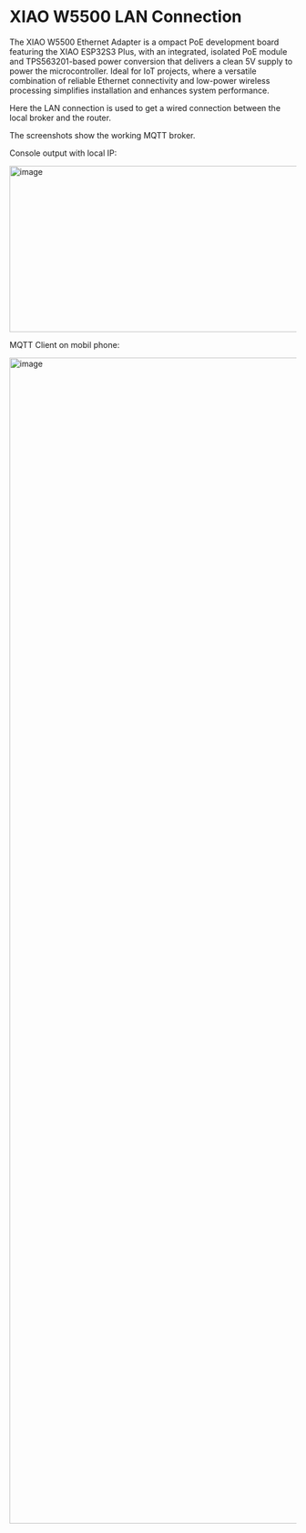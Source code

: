 # XIAO W5500 LAN Connection

The XIAO W5500 Ethernet Adapter is a ompact PoE development board featuring the XIAO ESP32S3 Plus, 
with an integrated, isolated PoE module and TPS563201-based power conversion that delivers a clean 5V supply to power the microcontroller. 
Ideal for IoT projects, where a versatile combination of reliable Ethernet connectivity and low-power wireless processing simplifies 
installation and enhances system performance.

Here the LAN connection is used to get a wired connection between the local broker and the router.

The screenshots show the working MQTT broker. 

Console output with local IP:

<img width="1042" height="292" alt="image" src="https://github.com/user-attachments/assets/17251c55-b02f-4ef6-ac9f-e71575dbff70" />

MQTT Client on mobil phone:

<img width="945" height="2048" alt="image" src="https://github.com/user-attachments/assets/db5b0180-a50c-4974-9529-73eaf0145ff6" />



